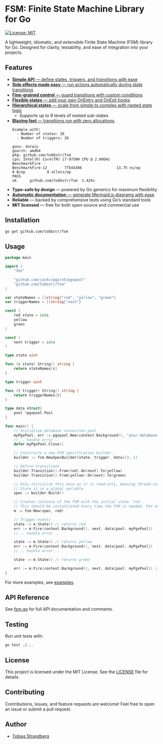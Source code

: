 
# FSM: Finite State Machine Library for Go

[![License: MIT](https://img.shields.io/badge/License-MIT-yellow.svg)](LICENSE)

A lightweight, idiomatic, and extensible Finite State Machine (FSM) library for Go. Designed for clarity, testability, and ease of integration into your projects.

## Features

- [**Simple API** — define states, triggers, and transitions with ease](./examples/simple_api_for_defining_states_triggers_and_transitions/simple_api_test.go)
- [**Side effects made easy** — run actions automatically during state transitions](./examples/simple_api_for_defining_states_triggers_and_transitions/simple_api_test.go)
- [**Fine-grained control** — guard transitions with custom conditions](./examples/simple_api_for_defining_states_triggers_and_transitions/simple_api_test.go)
- [**Flexible states** — add your own OnEntry and OnExit hooks](./examples/simple_api_for_defining_states_triggers_and_transitions/simple_api_test.go)
- [**Hierarchical states** — scale from simple to complex with nested state logic](./examples/hierarchical_states/hierarchical_test.go)
    - Supports up to 9 levels of nested sub-states
- [**Blazing fast** — transitions run with zero allocations](./benchmark_fire_test.go).
    ```
    Example with:
      - Number of states: 26
      - Number of triggers: 26

    goos: darwin
    goarch: amd64
    pkg: github.com/tobbstr/fsm
    cpu: Intel(R) Core(TM) i7-9750H CPU @ 2.60GHz
    BenchmarkFire
    BenchmarkFire-12        77544386                13.75 ns/op            0 B/op          0 allocs/op
    PASS
    ok      github.com/tobbstr/fsm  1.424s
    ```
- **Type-safe by design** — powered by Go generics for maximum flexibility
- [**Automatic documentation** — generate Mermaid.js diagrams with ease](./fsm_test.go#715)
- **Reliable** — backed by comprehensive tests using Go’s standard tools
- **MIT licensed** — free for both open-source and commercial use

## Installation

```sh
go get github.com/tobbstr/fsm
```

## Usage

```go
package main

import (
	"fmt"

	"github.com/jackc/pgx/v5/pgxpool"
	"github.com/tobbstr/fsm"
)

var stateNames = []string{"red", "yellow", "green"}
var triggerNames = []string{"next"}

const (
	red state = iota
	yellow
	green
)

const (
	next trigger = iota
)

type state uint

func (s state) String() string {
	return stateNames[s]
}

type trigger uint

func (t trigger) String() string {
	return triggerNames[t]
}

type data struct{
    pool *pgxpool.Pool
}

func main() {
    // Initialize database connection pool.
    myPgxPool, err := pgxpool.New(context.Background(), "your-database-url")
    // .. handle error ..
    defer myPgxPool.Close()

    // Constructs a new FSM specification builder.
    builder := fsm.NewSpecBuilder[state, trigger, data](3, 1)

    // Define transitions
    builder.Transition().From(red).On(next).To(yellow)
    builder.Transition().From(yellow).On(next).To(green)

    // Only initialize this once as it is read-only, meaning thread-safe.
    // Store it in a global variable.
    spec := builder.Build()

    // Creates instance of the FSM with the initial state `red`.
    // This should be instantiated every time the FSM is needed. For example, in a request handler.
    m := fsm.New(spec, red)

    // Trigger events
    state := m.State() // returns red
    err := m.Fire(context.Background(), next, data{pool: myPgxPool})
    // .. handle error ..

    state := m.State() // returns yellow
    err := m.Fire(context.Background(), next, data{pool: myPgxPool})
    // .. handle error ..

    state := m.State() // returns green

    err := m.Fire(context.Background(), next, data{pool: myPgxPool}) // Returns a fsm.ErrNotFound error as there is not defined transition from green for the trigger (next).
}
```

For more examples, see [examples](./examples).

## API Reference

See [fsm.go](fsm.go) for full API documentation and comments.

## Testing

Run unit tests with:

```sh
go test ./...
```

## License

This project is licensed under the MIT License. See the [LICENSE](LICENSE) file for details.

## Contributing

Contributions, issues, and feature requests are welcome! Feel free to open an issue or submit a pull request.

## Author

- [Tobias Strandberg](https://github.com/tobbstr)
